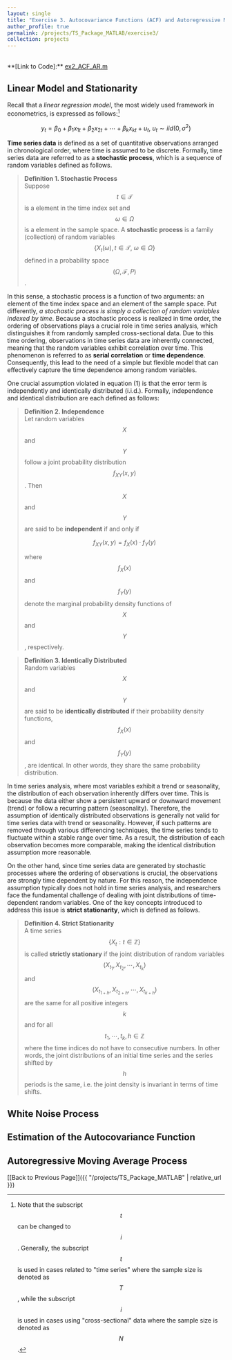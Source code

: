 ```yaml
---
layout: single
title: "Exercise 3. Autocovariance Functions (ACF) and Autoregressive Moving Average (ARMA) Models"
author_profile: true
permalink: /projects/TS_Package_MATLAB/exercise3/
collection: projects
---
```

<br>
**[Link to Code]:** <a href="https://github.com/hjchu95/Time_Series_Package/blob/main/Exercises/ex1_1_PlotData_US.m" target="_blank">ex2_ACF_AR.m</a>

## Linear Model and Stationarity
Recall that a *linear regression model*, the most widely used framework in econometrics, is expressed as follows:[^1]

$$\begin{equation}\label{eq1}
    y_{t} = \beta_{0} + \beta_{1}x_{1t} + \beta_{2}x_{2t} + \cdots + \beta_{k}x_{kt} + u_{t}\text{, }u_{t}\sim iid(0,\sigma^{2}) \tag{1}
\end{equation}$$

**Time series data** is defined as a set of quantitative observations arranged in chronological order, where time is assumed to be discrete. Formally, time series data are referred to as a **stochastic process**, which is a sequence of random variables defined as follows.

> **Definition 1. Stochastic Process**  
> Suppose $$t\in \mathcal{T}$$ is a element in the time index set and $$\omega\in\Omega$$ is a element in the sample space. A **stochastic process** is a family (collection) of random variables $$\{X_{t}(\omega),t\in\mathcal{T}\text{, }\omega\in\Omega\}$$ defined in a probability space $$(\Omega,\mathcal{F},P)$$.

In this sense, a stochastic process is a function of two arguments: an element of the time index space and an element of the sample space. Put differently, *a stochastic process is simply a collection of random variables indexed by time*. Because a stochastic process is realized in time order, the ordering of observations plays a crucial role in time series analysis, which distinguishes it from randomly sampled cross-sectional data. Due to this time ordering, observations in time series data are inherently connected, meaning that the random variables exhibit correlation over time. This phenomenon is referred to as **serial correlation** or **time dependence**. Consequently, this lead to the need of a simple but flexible model that can effectively capture the time dependence among random variables.

One crucial assumption violated in equation (1) is that the error term is independently and identically distributed (i.i.d.). Formally, independence and identical distribution are each defined as follows:

> **Definition 2. Independence**  
> Let random variables $$X$$ and $$Y$$ follow a joint probability distribution $$f_{XY}(x,y)$$. Then $$X$$ and $$Y$$ are said to be **independent** if and only if
>
>$$\begin{equation}
    f_{XY}(x,y) = f_{X}(x)\cdot f_{Y}(y)
\end{equation}$$
>
>where $$f_{X}(x)$$ and $$f_{Y}(y)$$ denote the marginal probability density functions of $$X$$ and $$Y$$, respectively.

> **Definition 3. Identically Distributed**  
> Random variables $$X$$ and $$Y$$ are said to be **identically distributed** if their probability density functions, $$f_{X}(x)$$ and $$f_{Y}(y)$$, are identical. In other words, they share the same probability distribution.

In time series analysis, where most variables exhibit a trend or seasonality, the distribution of each observation inherently differs over time. This is because the data either show a persistent upward or downward movement (trend) or follow a recurring pattern (seasonality). Therefore, the assumption of identically distributed observations is generally not valid for time series data with trend or seasonality. However, if such patterns are removed through various differencing techniques, the time series tends to fluctuate within a stable range over time. As a result, the distribution of each observation becomes more comparable, making the identical distribution assumption more reasonable.

On the other hand, since time series data are generated by stochastic processes where the ordering of observations is crucial, the observations are strongly time dependent by nature. For this reason, the independence assumption typically does not hold in time series analysis, and researchers face the fundamental challenge of dealing with joint distributions of time-dependent random variables. One of the key concepts introduced to address this issue is **strict stationarity**, which is defined as follows.

> **Definition 4. Strict Stationarity**  
> A time series $$\{X_{t}:t\in\mathbb{Z}\}$$ is called **strictly stationary** if the joint distribution of random variables $$(X_{t_{1}},X_{t_{2}},\cdots,X_{t_{k}})$$ and $$(X_{t_{1+h}},X_{t_{2+h}},\cdots,X_{t_{k+h}})$$ are the same for all positive integers $$k$$ and for all $$t_{1},\cdots,t_{k},h\in\mathbb{Z}$$ where the time indices do not have to consecutive numbers. In other words, the joint distributions of an initial time series and the series shifted by $$h$$ periods is the same, i.e. the joint density is invariant in terms of time shifts.

## White Noise Process

## Estimation of the Autocovariance Function

## Autoregressive Moving Average Process

[^1]: Note that the subscript $$t$$ can be changed to $$i$$. Generally, the subscript $$t$$ is used in cases related to "time series" where the sample size is denoted as $$T$$, while the subscript $$i$$ is used in cases using "cross-sectional" data where the sample size is denoted as $$N$$.

[[Back to Previous Page]]({{ "/projects/TS_Package_MATLAB" | relative_url }})